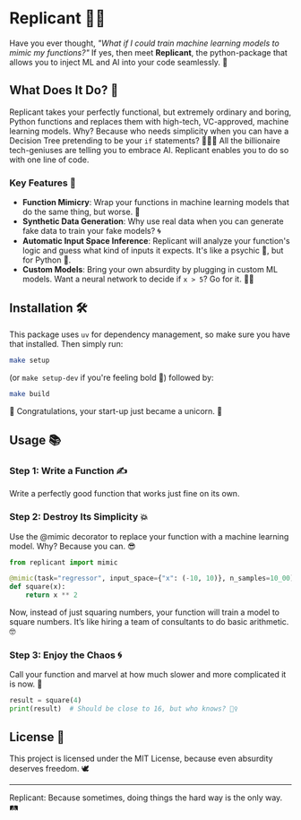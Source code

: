 # Replicant 🤖✨  
Have you ever thought, *"What if I could train machine learning models to mimic my functions?"* If yes, then meet **Replicant**, the python-package that allows you to inject ML and AI into your code seamlessly. 🚀

## What Does It Do? 🤔

Replicant takes your perfectly functional, but extremely ordinary and boring, Python functions and replaces them with high-tech, VC-approved, machine learning models. Why? Because who needs simplicity when you can have a Decision Tree pretending to be your `if` statements? 🌳🤷‍♂️ All the billionaire tech-geniuses are telling you to embrace AI. Replicant enables you to do so with ️one line of code.

### Key Features 🌟

- **Function Mimicry**: Wrap your functions in machine learning models that do the same thing, but worse. 🦾
- **Synthetic Data Generation**: Why use real data when you can generate fake data to train your fake models? 🌀
- **Automatic Input Space Inference**: Replicant will analyze your function's logic and guess what kind of inputs it expects. It's like a psychic 🔮, but for Python 🐍.
- **Custom Models**: Bring your own absurdity by plugging in custom ML models. Want a neural network to decide if `x > 5`? Go for it. 🤖🧠

## Installation 🛠️
This package uses `uv` for dependency management, so make sure you have that installed. Then simply run:

```bash
make setup
```

(or `make setup-dev` if you're feeling bold 💪) followed by:

```bash
make build
```

🎉 Congratulations, your start-up just became a unicorn. 🦄

## Usage 📚
### Step 1: Write a Function ✍️
Write a perfectly good function that works just fine on its own.

### Step 2: Destroy Its Simplicity 💥
Use the @mimic decorator to replace your function with a machine learning model. Why? Because you can. 😎

```PYTHON
from replicant import mimic

@mimic(task="regressor", input_space={"x": (-10, 10)}, n_samples=10_00)
def square(x):
    return x ** 2
```

Now, instead of just squaring numbers, your function will train a model to square numbers. It’s like hiring a team of consultants to do basic arithmetic. 🤓

### Step 3: Enjoy the Chaos 🌀
Call your function and marvel at how much slower and more complicated it is now. 🤯

```PYTHON
result = square(4)
print(result)  # Should be close to 16, but who knows? 🤷‍♀️
```

## License 📜
This project is licensed under the MIT License, because even absurdity deserves freedom. 🕊️

---

Replicant: Because sometimes, doing things the hard way is the only way. 🛤️
